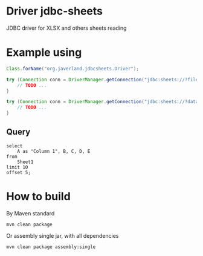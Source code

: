 # Driver jdbc-sheets
JDBC driver for XLSX and others sheets reading

# Example using

```java
Class.forName("org.javerland.jdbcsheets.Driver");

try (Connection conn = DriverManager.getConnection("jdbc:sheets://?file=./test-data.xlsx")) {
    // TODO ...
}

try (Connection conn = DriverManager.getConnection("jdbc:sheets://?database=test-data.xlsx&directory=./")) {
    // TODO ...
}
```

## Query
```mysql
select 
    A as "Column 1", B, C, D, E 
from 
    Sheet1 
limit 10 
offset 5;
```

# How to build

By Maven standard

```shell
mvn clean package
```

Or assembly single jar, with all dependencies

```shell
mvn clean package assembly:single
```
